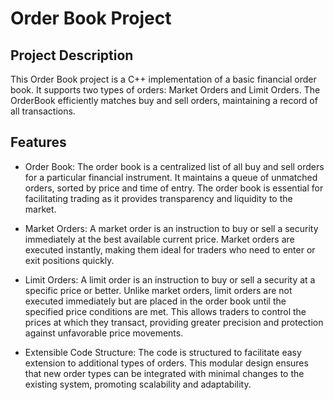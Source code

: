 # Order Book Project

## Project Description

This Order Book project is a C++ implementation of a basic financial order book. It supports two types of orders: Market Orders and Limit Orders. The OrderBook efficiently matches buy and sell orders, maintaining a record of all transactions.


## Features

- Order Book: The order book is a centralized list of all buy and sell orders for a particular financial instrument. It maintains a queue of unmatched orders, sorted by price and time of entry. The order book is essential for facilitating trading as it provides transparency and liquidity to the market.

- Market Orders: A market order is an instruction to buy or sell a security immediately at the best available current price. Market orders are executed instantly, making them ideal for traders who need to enter or exit positions quickly.

- Limit Orders: A limit order is an instruction to buy or sell a security at a specific price or better. Unlike market orders, limit orders are not executed immediately but are placed in the order book until the specified price conditions are met. This allows traders to control the prices at which they transact, providing greater precision and protection against unfavorable price movements.

- Extensible Code Structure: The code is structured to facilitate easy extension to additional types of orders. This modular design ensures that new order types can be integrated with minimal changes to the existing system, promoting scalability and adaptability.

